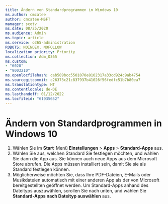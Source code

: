 ```yaml
---
title: Ändern von Standardprogrammen in Windows 10
ms.author: cmcatee
author: cmcatee-MSFT
manager: scotv
ms.date: 08/25/2020
ms.audience: Admin
ms.topic: article
ms.service: o365-administration
ROBOTS: NOINDEX, NOFOLLOW
localization_priority: Priority
ms.collection: Adm_O365
ms.custom:
- "6020"
- "9003210"
ms.openlocfilehash: cab589bcc5501070e8102317a33cd924c9ab4754
ms.sourcegitcommit: c26373c21c837937b41026f56fedfc51b7b80ea7
ms.translationtype: HT
ms.contentlocale: de-DE
ms.lasthandoff: 01/12/2022
ms.locfileid: "61935652"
---
```

# <a name="change-default-programs-in-windows-10"></a>Ändern von Standardprogrammen in Windows 10

1. Wählen Sie im **Start**-Menü **Einstellungen** > **Apps** > **Standard-Apps** aus.
2. Wählen Sie aus, welchen Standard Sie festlegen möchten, und wählen Sie dann die App aus. Sie können auch neue Apps aus dem Microsoft Store abrufen. Die Apps müssen installiert sein, damit Sie sie als Standard festlegen können.
3. Möglicherweise möchten Sie, dass Ihre PDF-Dateien, E-Mails oder Musikdateien automatisch mit einer anderen App als der von Microsoft bereitgestellten geöffnet werden. Um Standard-Apps anhand des Dateityps auszuwählen, scrollen Sie nach unten, und wählen Sie **Standard-Apps nach Dateityp auswählen** aus.